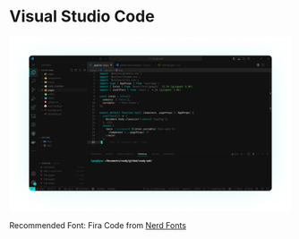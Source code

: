 # Visual Studio Code


<img alt="screenshot" src="https://github.com/coodyme/theme/blob/main/packages/visual-studio-code/screenshot.png?raw=true">

Recommended Font: Fira Code from [Nerd Fonts](https://www.nerdfonts.com/font-downloads)
